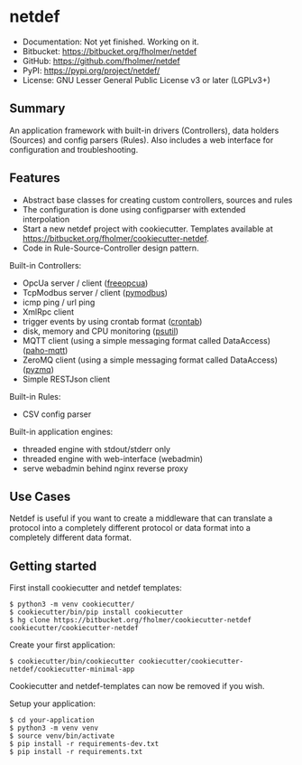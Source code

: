 netdef
======

* Documentation: Not yet finished. Working on it.
* Bitbucket: https://bitbucket.org/fholmer/netdef
* GitHub: https://github.com/fholmer/netdef
* PyPI: https://pypi.org/project/netdef/
* License: GNU Lesser General Public License v3 or later (LGPLv3+)

Summary
-------

An application framework with built-in drivers (Controllers),
data holders (Sources) and config parsers (Rules).
Also includes a web interface for configuration and troubleshooting.

Features
--------

* Abstract base classes for creating custom controllers, sources and rules
* The configuration is done using configparser with extended interpolation
* Start a new netdef project with cookiecutter. Templates available at https://bitbucket.org/fholmer/cookiecutter-netdef.
* Code in Rule-Source-Controller design pattern.

Built-in Controllers:

* OpcUa server / client ([freeopcua](https://pypi.org/project/freeopcua/))
* TcpModbus server / client ([pymodbus](https://pypi.org/project/pymodbus/))
* icmp ping / url ping
* XmlRpc client
* trigger events by using crontab format ([crontab](https://pypi.org/project/crontab/))
* disk, memory and CPU monitoring ([psutil](https://pypi.org/project/psutil/))
* MQTT client (using a simple messaging format called DataAccess) ([paho-mqtt](https://pypi.org/project/paho-mqtt/))
* ZeroMQ client (using a simple messaging format called DataAccess) ([pyzmq](https://pypi.org/project/pyzmq/))
* Simple RESTJson client

Built-in Rules:

* CSV config parser

Built-in application engines:

* threaded engine with stdout/stderr only
* threaded engine with web-interface (webadmin)
* serve webadmin behind nginx reverse proxy

Use Cases
---------

Netdef is useful if you want to create a middleware that can translate a
protocol into a completely different protocol or data format into a completely
different data format.

Getting started
---------------

First install cookiecutter and netdef templates:

    $ python3 -m venv cookiecutter/
    $ cookiecutter/bin/pip install cookiecutter
    $ hg clone https://bitbucket.org/fholmer/cookiecutter-netdef cookiecutter/cookiecutter-netdef

Create your first application:

    $ cookiecutter/bin/cookiecutter cookiecutter/cookiecutter-netdef/cookiecutter-minimal-app

Cookiecutter and netdef-templates can now be removed if you wish.

Setup your application:

    $ cd your-application
    $ python3 -m venv venv
    $ source venv/bin/activate
    $ pip install -r requirements-dev.txt
    $ pip install -r requirements.txt
